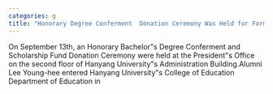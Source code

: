 ```yaml
---
categories: g
title: "Honorary Degree Conferment  Donation Ceremony Was Held for Former CEO of LP Custodial  Supply Lee Younghee"
---
```

On September 13th, an Honorary Bachelor"s Degree Conferment and Scholarship Fund Donation Ceremony were held at the President"s Office on the second floor of Hanyang University"s Administration Building.Alumni Lee Young-hee entered Hanyang University"s College of Education Department of Education in